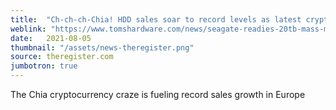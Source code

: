 ```yaml
---
title:  "Ch-ch-ch-Chia! HDD sales soar to record levels as latest crypto craze sweeps Europe"
weblink: "https://www.tomshardware.com/news/seagate-readies-20tb-mass-market-hdds"
date:   2021-08-05
thumbnail: "/assets/news-theregister.png"
source: theregister.com
jumbotron: true
---
```

The Chia cryptocurrency craze is fueling record sales growth in Europe
